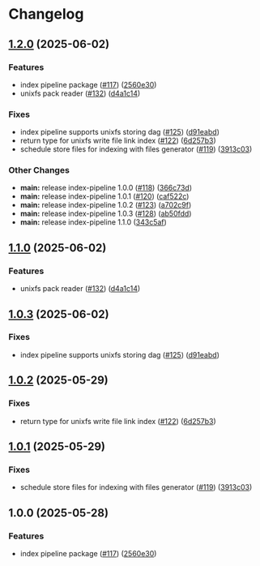 # Changelog

## [1.2.0](https://github.com/vasco-santos/hash-stream/compare/index-pipeline-v1.1.0...index-pipeline-v1.2.0) (2025-06-02)


### Features

* index pipeline package ([#117](https://github.com/vasco-santos/hash-stream/issues/117)) ([2560e30](https://github.com/vasco-santos/hash-stream/commit/2560e302147a42829d613e5332369475d8ed0a71))
* unixfs pack reader ([#132](https://github.com/vasco-santos/hash-stream/issues/132)) ([d4a1c14](https://github.com/vasco-santos/hash-stream/commit/d4a1c14edeb023e088862c55e195307ed429f4a8))


### Fixes

* index pipeline supports unixfs storing dag ([#125](https://github.com/vasco-santos/hash-stream/issues/125)) ([d91eabd](https://github.com/vasco-santos/hash-stream/commit/d91eabde093fbae3bd0098ba537d77210f2a9bbb))
* return type for unixfs write file link index ([#122](https://github.com/vasco-santos/hash-stream/issues/122)) ([6d257b3](https://github.com/vasco-santos/hash-stream/commit/6d257b39868e513e842c11c5e224bf07bb9acbe9))
* schedule store files for indexing with files generator ([#119](https://github.com/vasco-santos/hash-stream/issues/119)) ([3913c03](https://github.com/vasco-santos/hash-stream/commit/3913c032a7ee1cc3d39871b91dc07afc3a508501))


### Other Changes

* **main:** release index-pipeline 1.0.0 ([#118](https://github.com/vasco-santos/hash-stream/issues/118)) ([366c73d](https://github.com/vasco-santos/hash-stream/commit/366c73dac80cf7e5dbced1f5a1308d9f1e443b41))
* **main:** release index-pipeline 1.0.1 ([#120](https://github.com/vasco-santos/hash-stream/issues/120)) ([caf522c](https://github.com/vasco-santos/hash-stream/commit/caf522c8e92bee0976f87ca63e8f65d7e13abddc))
* **main:** release index-pipeline 1.0.2 ([#123](https://github.com/vasco-santos/hash-stream/issues/123)) ([a702c9f](https://github.com/vasco-santos/hash-stream/commit/a702c9f12777c18a3d71efd7425c4b641e19c00f))
* **main:** release index-pipeline 1.0.3 ([#128](https://github.com/vasco-santos/hash-stream/issues/128)) ([ab50fdd](https://github.com/vasco-santos/hash-stream/commit/ab50fddf888ced89b82e5550e86c3f8ad9896ae9))
* **main:** release index-pipeline 1.1.0 ([343c5af](https://github.com/vasco-santos/hash-stream/commit/343c5af2433240c03ac5d720b573e6aacd5fbde2))

## [1.1.0](https://github.com/vasco-santos/hash-stream/compare/index-pipeline-v1.0.3...index-pipeline-v1.1.0) (2025-06-02)


### Features

* unixfs pack reader ([#132](https://github.com/vasco-santos/hash-stream/issues/132)) ([d4a1c14](https://github.com/vasco-santos/hash-stream/commit/d4a1c14edeb023e088862c55e195307ed429f4a8))

## [1.0.3](https://github.com/vasco-santos/hash-stream/compare/index-pipeline-v1.0.2...index-pipeline-v1.0.3) (2025-06-02)


### Fixes

* index pipeline supports unixfs storing dag ([#125](https://github.com/vasco-santos/hash-stream/issues/125)) ([d91eabd](https://github.com/vasco-santos/hash-stream/commit/d91eabde093fbae3bd0098ba537d77210f2a9bbb))

## [1.0.2](https://github.com/vasco-santos/hash-stream/compare/index-pipeline-v1.0.1...index-pipeline-v1.0.2) (2025-05-29)


### Fixes

* return type for unixfs write file link index ([#122](https://github.com/vasco-santos/hash-stream/issues/122)) ([6d257b3](https://github.com/vasco-santos/hash-stream/commit/6d257b39868e513e842c11c5e224bf07bb9acbe9))

## [1.0.1](https://github.com/vasco-santos/hash-stream/compare/index-pipeline-v1.0.0...index-pipeline-v1.0.1) (2025-05-29)


### Fixes

* schedule store files for indexing with files generator ([#119](https://github.com/vasco-santos/hash-stream/issues/119)) ([3913c03](https://github.com/vasco-santos/hash-stream/commit/3913c032a7ee1cc3d39871b91dc07afc3a508501))

## 1.0.0 (2025-05-28)


### Features

* index pipeline package ([#117](https://github.com/vasco-santos/hash-stream/issues/117)) ([2560e30](https://github.com/vasco-santos/hash-stream/commit/2560e302147a42829d613e5332369475d8ed0a71))
